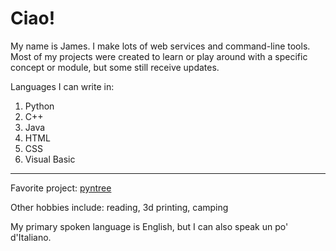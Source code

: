 # Ciao!

My name is James. I make lots of web services and command-line tools. Most of my projects were created to learn or play around with a specific concept or module, but some still receive updates.

Languages I can write in:
1. Python
2. C++
3. Java
4. HTML
5. CSS
6. Visual Basic

---

Favorite project: [pyntree](https://github.com/jvadair/pyntree)

Other hobbies include: reading, 3d printing, camping

My primary spoken language is English, but I can also speak un po' d'Italiano.
